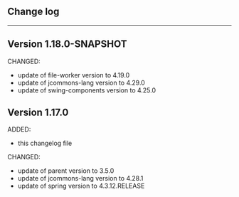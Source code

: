 ## Change log
----------------------

Version 1.18.0-SNAPSHOT
-------------

CHANGED:

- update of file-worker version to 4.19.0
- update of jcommons-lang version to 4.29.0
- update of swing-components version to 4.25.0

Version 1.17.0
-------------

ADDED:
 
- this changelog file

CHANGED:

- update of parent version to 3.5.0
- update of jcommons-lang version to 4.28.1
- update of spring version to 4.3.12.RELEASE
